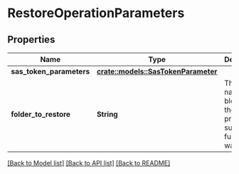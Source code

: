 # RestoreOperationParameters

## Properties

Name | Type | Description | Notes
------------ | ------------- | ------------- | -------------
**sas_token_parameters** | [**crate::models::SasTokenParameter**](SASTokenParameter.md) |  | 
**folder_to_restore** | **String** | The Folder name of the blob where the previous successful full backup was stored | 

[[Back to Model list]](../README.md#documentation-for-models) [[Back to API list]](../README.md#documentation-for-api-endpoints) [[Back to README]](../README.md)



